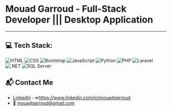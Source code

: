 # Mouad Garroud - Full-Stack Developer ||| Desktop Application
  
---

## 💻 Tech Stack:


![HTML](https://img.shields.io/badge/html-%23E34F26.svg?style=for-the-badge&logo=html5&logoColor=white)  ![CSS](https://img.shields.io/badge/css-%231572B6.svg?style=for-the-badge&logo=css3&logoColor=white)  ![Bootstrap](https://img.shields.io/badge/bootstrap-%237952B3.svg?style=for-the-badge&logo=bootstrap&logoColor=white)  ![JavaScript](https://img.shields.io/badge/javascript-%23323330.svg?style=for-the-badge&logo=javascript&logoColor=%23F7DF1E)  ![Python](https://img.shields.io/badge/python-%2300599C.svg?style=for-the-badge&logo=python&logoColor=ffdd54)  ![PHP](https://img.shields.io/badge/php-%23777BB4.svg?style=for-the-badge&logo=php&logoColor=white)  ![Laravel](https://img.shields.io/badge/laravel-%23FF2D20.svg?style=for-the-badge&logo=laravel&logoColor=white)  ![.NET](https://img.shields.io/badge/.NET-%23239120.svg?style=for-the-badge&logo=.net&logoColor=white) ![SQL Server](https://img.shields.io/badge/SQL-%2300A4D4.svg?style=for-the-badge&logo=Microsoft-SQL-Server&logoColor=white)


## 📬 Contact Me

- [LinkedIn](https://www.linkedin.com/in/mouadgarroud) -=>https://www.linkedin.com/in/mouadgarroud
- 📧 mouadgarroud@gmail.com
